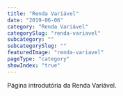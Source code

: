 ```yaml
---
title: "Renda Variável"
date: "2019-06-06"
category: "Renda Variável"
categorySlug: "renda-variavel"
subcategory: ""
subcategorySlug: ""
featuredImage: "renda-variavel"
pageType: "category"
showIndex: "true"
---
```


Página introdutória da Renda Variável.